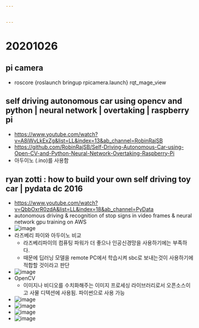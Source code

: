 ```yaml
---


---
```


<h1 id="section">20201026</h1>
<h2 id="pi-camera">pi camera</h2>
<ul>
<li>roscore {roslaunch bringup rpicamera.launch} rqt_mage_view</li>
</ul>
<h2 id="self-driving-autonomous-car-using-opencv-and-python--neural-network--overtaking--raspberry-pi">self driving autonomous car using opencv and python | neural network | overtaking | raspberry pi</h2>
<ul>
<li><a href="https://www.youtube.com/watch?v=A8iWvLkExZg&amp;list=LL&amp;index=13&amp;ab_channel=RobinRajSB">https://www.youtube.com/watch?v=A8iWvLkExZg&amp;list=LL&amp;index=13&amp;ab_channel=RobinRajSB</a></li>
<li><a href="https://github.com/RobinRajSB/Self-Driving-Autonomous-Car-using-Open-CV-and-Python-Neural-Network-Overtaking-Raspberry-Pi">https://github.com/RobinRajSB/Self-Driving-Autonomous-Car-using-Open-CV-and-Python-Neural-Network-Overtaking-Raspberry-Pi</a></li>
<li>아두이노 (.ino)를 사용함</li>
</ul>
<h2 id="ryan-zotti--how-to-build-your-own-self-driving-toy-car--pydata-dc-2016">ryan zotti : how to build your own self driving toy car | pydata dc 2016</h2>
<ul>
<li><a href="https://www.youtube.com/watch?v=QbbOxrR0zdA&amp;list=LL&amp;index=18&amp;ab_channel=PyData">https://www.youtube.com/watch?v=QbbOxrR0zdA&amp;list=LL&amp;index=18&amp;ab_channel=PyData</a></li>
<li>autonomous driving &amp; recognition of stop signs in video frames &amp; neural network gpu training on AWS</li>
<li><img src="https://user-images.githubusercontent.com/63198352/97123105-6814cd80-176d-11eb-9461-13fd5fe27dee.png" alt="image"></li>
<li>라즈베리 파이와 아두이노 비교
<ul>
<li>라즈베리파이의 컴퓨팅 파워가 더 좋으나 인공신경망을 사용하기에는 부족하다.</li>
<li>때문에 딥러닝 모델을 remote PC에서 학습시켜 sbc로 보내는것이 사용하기에 적합할 것이라고 판단</li>
</ul>
</li>
<li><img src="https://user-images.githubusercontent.com/63198352/97123134-88dd2300-176d-11eb-8231-1bb00c3b925b.png" alt="image"></li>
<li>OpenCV
<ul>
<li>이미지나 비디오를 수치화해주는 이미지 프로세싱 라이브러리로서 오픈소스이고 사물 디텍션에 사용됨. 파이썬으로 사용 가능</li>
</ul>
</li>
<li><img src="https://user-images.githubusercontent.com/63198352/97123152-a7dbb500-176d-11eb-965a-f8c9b5165e4e.png" alt="image"></li>
<li><img src="https://user-images.githubusercontent.com/63198352/97123167-be820c00-176d-11eb-8af6-c081c956a560.png" alt="image"></li>
<li><img src="https://user-images.githubusercontent.com/63198352/97123190-d8bbea00-176d-11eb-8b18-40cd8f0fb15a.png" alt="image"></li>
<li><img src="https://user-images.githubusercontent.com/63198352/97123207-ff7a2080-176d-11eb-9745-37ba4e3cd972.png" alt="image"></li>
</ul>

